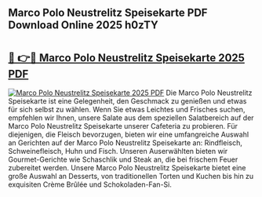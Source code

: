 ## Marco Polo Neustrelitz Speisekarte PDF Download Online 2025 h0zTY

# <h2><a href="http://gc82w2.nevu.top/?p=Marco+Polo+Neustrelitz+Speisekarte">🔗 👉🔴 Marco Polo Neustrelitz Speisekarte 2025 PDF</a></h2>

[![Marco Polo Neustrelitz Speisekarte 2025 PDF](https://i.imgur.com/dBaPXMq.png)](http://gc82w2.nevu.top/?p=Marco+Polo+Neustrelitz+Speisekarte)
Die Marco Polo Neustrelitz Speisekarte ist eine Gelegenheit, den Geschmack zu genießen und etwas für sich selbst zu wählen. Wenn Sie etwas Leichtes und Frisches suchen, empfehlen wir Ihnen, unsere Salate aus dem speziellen Salatbereich auf der Marco Polo Neustrelitz Speisekarte unserer Cafeteria zu probieren. Für diejenigen, die Fleisch bevorzugen, bieten wir eine umfangreiche Auswahl an Gerichten auf der Marco Polo Neustrelitz Speisekarte an: Rindfleisch, Schweinefleisch, Huhn und Fisch. Unseren Auserwählten bieten wir Gourmet-Gerichte wie Schaschlik und Steak an, die bei frischem Feuer zubereitet werden. Unsere Marco Polo Neustrelitz Speisekarte bietet eine große Auswahl an Desserts, von traditionellen Torten und Kuchen bis hin zu exquisiten Crème Brûlée und Schokoladen-Fan-Si.
